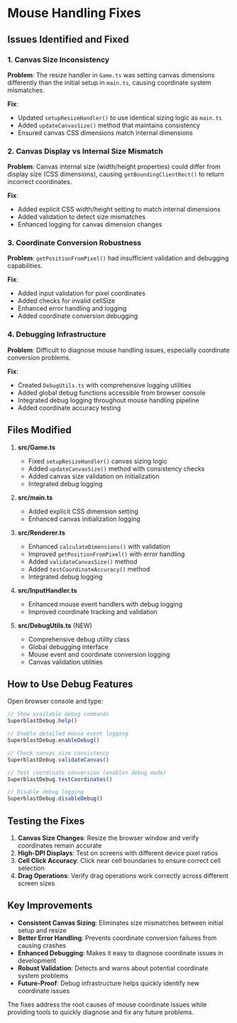 # Mouse Handling Fixes

## Issues Identified and Fixed

### 1. **Canvas Size Inconsistency**
**Problem**: The resize handler in `Game.ts` was setting canvas dimensions differently than the initial setup in `main.ts`, causing coordinate system mismatches.

**Fix**: 
- Updated `setupResizeHandler()` to use identical sizing logic as `main.ts`
- Added `updateCanvasSize()` method that maintains consistency
- Ensured canvas CSS dimensions match internal dimensions

### 2. **Canvas Display vs Internal Size Mismatch**
**Problem**: Canvas internal size (width/height properties) could differ from display size (CSS dimensions), causing `getBoundingClientRect()` to return incorrect coordinates.

**Fix**:
- Added explicit CSS width/height setting to match internal dimensions
- Added validation to detect size mismatches
- Enhanced logging for canvas dimension changes

### 3. **Coordinate Conversion Robustness**
**Problem**: `getPositionFromPixel()` had insufficient validation and debugging capabilities.

**Fix**:
- Added input validation for pixel coordinates
- Added checks for invalid cellSize
- Enhanced error handling and logging
- Added coordinate conversion debugging

### 4. **Debugging Infrastructure**
**Problem**: Difficult to diagnose mouse handling issues, especially coordinate conversion problems.

**Fix**:
- Created `DebugUtils.ts` with comprehensive logging utilities
- Added global debug functions accessible from browser console
- Integrated debug logging throughout mouse handling pipeline
- Added coordinate accuracy testing

## Files Modified

1. **src/Game.ts**
   - Fixed `setupResizeHandler()` canvas sizing logic
   - Added `updateCanvasSize()` method with consistency checks
   - Added canvas size validation on initialization
   - Integrated debug logging

2. **src/main.ts**
   - Added explicit CSS dimension setting
   - Enhanced canvas initialization logging

3. **src/Renderer.ts**
   - Enhanced `calculateDimensions()` with validation
   - Improved `getPositionFromPixel()` with error handling
   - Added `validateCanvasSize()` method
   - Added `testCoordinateAccuracy()` method
   - Integrated debug logging

4. **src/InputHandler.ts**
   - Enhanced mouse event handlers with debug logging
   - Improved coordinate tracking and validation

5. **src/DebugUtils.ts** (NEW)
   - Comprehensive debug utility class
   - Global debugging interface
   - Mouse event and coordinate conversion logging
   - Canvas validation utilities

## How to Use Debug Features

Open browser console and type:

```javascript
// Show available debug commands
SuperblastDebug.help()

// Enable detailed mouse event logging
SuperblastDebug.enableDebug()

// Check canvas size consistency
SuperblastDebug.validateCanvas()

// Test coordinate conversion (enables debug mode)
SuperblastDebug.testCoordinates()

// Disable debug logging
SuperblastDebug.disableDebug()
```

## Testing the Fixes

1. **Canvas Size Changes**: Resize the browser window and verify coordinates remain accurate
2. **High-DPI Displays**: Test on screens with different device pixel ratios
3. **Cell Click Accuracy**: Click near cell boundaries to ensure correct cell selection
4. **Drag Operations**: Verify drag operations work correctly across different screen sizes

## Key Improvements

- **Consistent Canvas Sizing**: Eliminates size mismatches between initial setup and resize
- **Better Error Handling**: Prevents coordinate conversion failures from causing crashes
- **Enhanced Debugging**: Makes it easy to diagnose coordinate issues in development
- **Robust Validation**: Detects and warns about potential coordinate system problems
- **Future-Proof**: Debug infrastructure helps quickly identify new coordinate issues

The fixes address the root causes of mouse coordinate issues while providing tools to quickly diagnose and fix any future problems.
